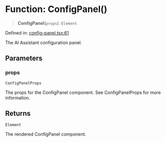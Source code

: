 # Function: ConfigPanel()

> **ConfigPanel**(`props`): `Element`

Defined in: [config-panel.tsx:61](https://github.com/GeoDaCenter/openassistant/blob/7dec66552ed2da789768e26aca21ecb2918b5d3b/packages/ui/src/components/config-panel.tsx#L61)

The AI Assistant configuration panel.

## Parameters

### props

`ConfigPanelProps`

The props for the ConfigPanel component. See ConfigPanelProps for more information.

## Returns

`Element`

The rendered ConfigPanel component.
